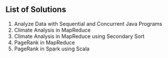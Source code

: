 ## List of Solutions

1. Analyze Data with Sequential and Concurrent Java Programs
2. Climate Analysis in MapReduce
3. Climate Analysis in MapReduce using Secondary Sort
4. PageRank in MapReduce
5. PageRank in Spark using Scala
